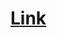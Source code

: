# [Link](https://leetcode.com/problems/remove-element/?envType=study-plan-v2&envId=top-interview-150)